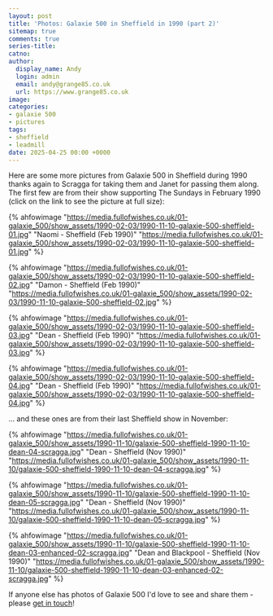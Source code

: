 ```yaml
---
layout: post
title: 'Photos: Galaxie 500 in Sheffield in 1990 (part 2)'
sitemap: true
comments: true
series-title:
catno:
author:
  display_name: Andy
  login: admin
  email: andy@grange85.co.uk
  url: https://www.grange85.co.uk
image:
categories:
- galaxie 500
- pictures
tags:
- sheffield
- leadmill
date: 2025-04-25 00:00 +0000
---
```

Here are some more pictures from Galaxie 500 in Sheffield during 1990 thanks again to Scragga for taking them and Janet for passing them along. The first few are from their show supporting The Sundays in February 1990 (click on the link to see the picture at full size):

{% ahfowimage "https://media.fullofwishes.co.uk/01-galaxie_500/show_assets/1990-02-03/1990-11-10-galaxie-500-sheffield-01.jpg" "Naomi - Sheffield (Feb 1990)" "https://media.fullofwishes.co.uk/01-galaxie_500/show_assets/1990-02-03/1990-11-10-galaxie-500-sheffield-01.jpg" %}

{% ahfowimage "https://media.fullofwishes.co.uk/01-galaxie_500/show_assets/1990-02-03/1990-11-10-galaxie-500-sheffield-02.jpg" "Damon - Sheffield (Feb 1990)" "https://media.fullofwishes.co.uk/01-galaxie_500/show_assets/1990-02-03/1990-11-10-galaxie-500-sheffield-02.jpg" %}

{% ahfowimage "https://media.fullofwishes.co.uk/01-galaxie_500/show_assets/1990-02-03/1990-11-10-galaxie-500-sheffield-03.jpg" "Dean - Sheffield (Feb 1990)" "https://media.fullofwishes.co.uk/01-galaxie_500/show_assets/1990-02-03/1990-11-10-galaxie-500-sheffield-03.jpg" %}

{% ahfowimage "https://media.fullofwishes.co.uk/01-galaxie_500/show_assets/1990-02-03/1990-11-10-galaxie-500-sheffield-04.jpg" "Dean - Sheffield (Feb 1990)" "https://media.fullofwishes.co.uk/01-galaxie_500/show_assets/1990-02-03/1990-11-10-galaxie-500-sheffield-04.jpg" %}

... and these ones are from their last Sheffield show in November:

{% ahfowimage "https://media.fullofwishes.co.uk/01-galaxie_500/show_assets/1990-11-10/galaxie-500-sheffield-1990-11-10-dean-04-scragga.jpg" "Dean - Sheffield (Nov 1990)" "https://media.fullofwishes.co.uk/01-galaxie_500/show_assets/1990-11-10/galaxie-500-sheffield-1990-11-10-dean-04-scragga.jpg" %}

{% ahfowimage "https://media.fullofwishes.co.uk/01-galaxie_500/show_assets/1990-11-10/galaxie-500-sheffield-1990-11-10-dean-05-scragga.jpg" "Dean - Sheffield (Nov 1990)" "https://media.fullofwishes.co.uk/01-galaxie_500/show_assets/1990-11-10/galaxie-500-sheffield-1990-11-10-dean-05-scragga.jpg" %}

{% ahfowimage "https://media.fullofwishes.co.uk/01-galaxie_500/show_assets/1990-11-10/galaxie-500-sheffield-1990-11-10-dean-03-enhanced-02-scragga.jpg" "Dean and Blackpool - Sheffield (Nov 1990)" "https://media.fullofwishes.co.uk/01-galaxie_500/show_assets/1990-11-10/galaxie-500-sheffield-1990-11-10-dean-03-enhanced-02-scragga.jpg" %}

If anyone else has photos of Galaxie 500 I'd love to see and share them - please [get in touch](/about/)!
